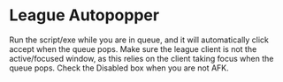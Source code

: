 # League Autopopper
Run the script/exe while you are in queue, and it will automatically click accept when the queue pops. Make sure the league client is not the active/focused window, as this relies on the client taking focus when the queue pops. Check the Disabled box when you are not AFK.
